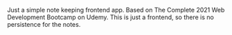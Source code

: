 Just a simple note keeping frontend app. Based on The Complete 2021 Web Development Bootcamp on Udemy.
This is just a frontend, so there is no persistence for the notes.
